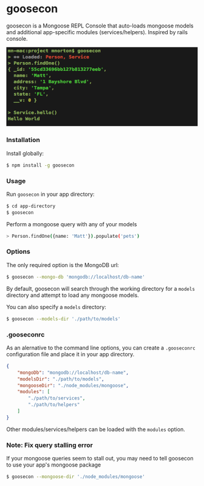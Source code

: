 # goosecon

goosecon is a Mongoose REPL Console that auto-loads mongoose models and additional app-specific modules (services/helpers). Inspired by rails console.

![](https://github.com/mnort9/goosecon/blob/master/screenshot.png)

### Installation

Install globally:
```sh
$ npm install -g goosecon
```

### Usage

Run `goosecon` in your app directory:

```sh
$ cd app-directory
$ goosecon
```

Perform a mongoose query with any of your models

```sh
> Person.findOne({name: 'Matt'}).populate('pets')
```

### Options

The only required option is the MongoDB url:

```sh
$ goosecon --mongo-db 'mongodb://localhost/db-name'
```

By default, goosecon will search through the working directory for a `models` directory and attempt to load any mongoose models.

You can also specify a `models` directory:

```sh
$ goosecon --models-dir './path/to/models'
```

### .gooseconrc

As an alernative to the command line options, you can create a `.gooseconrc` configuration file and place it in your app directory.

```json
{
    "mongoDb": "mongodb://localhost/db-name",
    "modelsDir": "./path/to/models",
    "mongooseDir": "./node_modules/mongoose",
    "modules": [
        "./path/to/services",
        "./path/to/helpers"
    ]
}
```

Other modules/services/helpers can be loaded with the `modules` option.

### Note: Fix query stalling error

If your mongoose queries seem to stall out, you may need to tell goosecon to use your app's mongoose package

```sh
$ goosecon --mongoose-dir './node_modules/mongoose'
```
